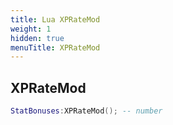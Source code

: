 ```yaml
---
title: Lua XPRateMod
weight: 1
hidden: true
menuTitle: XPRateMod
---
```

## XPRateMod
```lua
StatBonuses:XPRateMod(); -- number
```